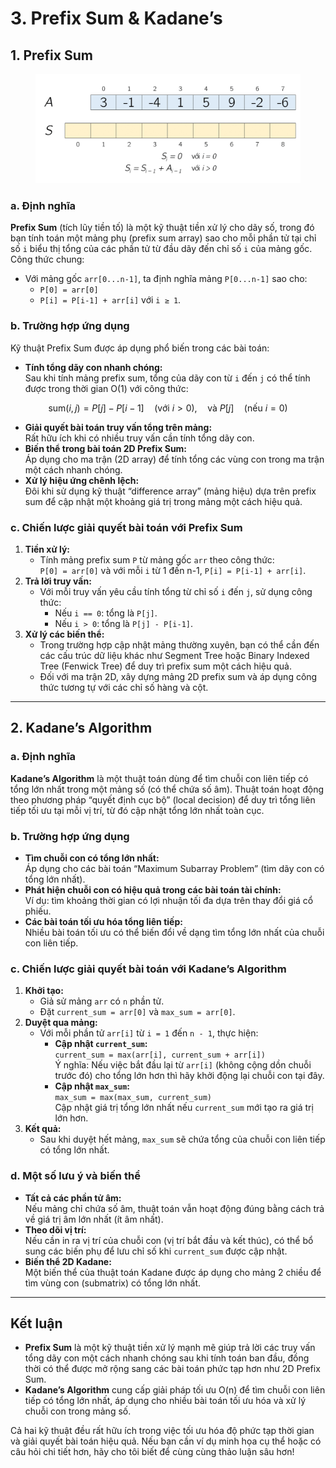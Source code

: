 # 3. Prefix Sum & Kadane’s

## 1. Prefix Sum

<figure><img src="../../../.gitbook/assets/prefix-sum-gif.gif" alt=""><figcaption></figcaption></figure>

### a. Định nghĩa

**Prefix Sum** (tích lũy tiền tố) là một kỹ thuật tiền xử lý cho dãy số, trong đó bạn tính toán một mảng phụ (prefix sum array) sao cho mỗi phần tử tại chỉ số `i` biểu thị tổng của các phần tử từ đầu dãy đến chỉ số `i` của mảng gốc.\
Công thức chung:

* Với mảng gốc `arr[0...n-1]`, ta định nghĩa mảng `P[0...n-1]` sao cho:
  * `P[0] = arr[0]`
  * `P[i] = P[i-1] + arr[i]` với `i ≥ 1`.

### b. Trường hợp ứng dụng

Kỹ thuật Prefix Sum được áp dụng phổ biến trong các bài toán:

* **Tính tổng dãy con nhanh chóng:**\
  Sau khi tính mảng prefix sum, tổng của dãy con từ `i` đến `j` có thể tính được trong thời gian O(1) với công thức:&#x20;

$$
\text{sum}(i, j) = P[j] - P[i-1] \quad (\text{với } i > 0), \quad \text{và } P[j] \quad (\text{nếu } i = 0)
$$

* **Giải quyết bài toán truy vấn tổng trên mảng:**\
  Rất hữu ích khi có nhiều truy vấn cần tính tổng dãy con.
* **Biến thể trong bài toán 2D Prefix Sum:**\
  Áp dụng cho ma trận (2D array) để tính tổng các vùng con trong ma trận một cách nhanh chóng.
* **Xử lý hiệu ứng chênh lệch:**\
  Đôi khi sử dụng kỹ thuật “difference array” (mảng hiệu) dựa trên prefix sum để cập nhật một khoảng giá trị trong mảng một cách hiệu quả.

### c. Chiến lược giải quyết bài toán với Prefix Sum

1. **Tiền xử lý:**
   * Tính mảng prefix sum `P` từ mảng gốc `arr` theo công thức:\
     `P[0] = arr[0]` và với mỗi `i` từ 1 đến n-1, `P[i] = P[i-1] + arr[i]`.
2. **Trả lời truy vấn:**
   * Với mỗi truy vấn yêu cầu tính tổng từ chỉ số `i` đến `j`, sử dụng công thức:
     * Nếu `i == 0`: tổng là `P[j]`.
     * Nếu `i > 0`: tổng là `P[j] - P[i-1]`.
3. **Xử lý các biến thể:**
   * Trong trường hợp cập nhật mảng thường xuyên, bạn có thể cần đến các cấu trúc dữ liệu khác như Segment Tree hoặc Binary Indexed Tree (Fenwick Tree) để duy trì prefix sum một cách hiệu quả.
   * Đối với ma trận 2D, xây dựng mảng 2D prefix sum và áp dụng công thức tương tự với các chỉ số hàng và cột.

***

## 2. Kadane’s Algorithm



### a. Định nghĩa

**Kadane’s Algorithm** là một thuật toán dùng để tìm chuỗi con liên tiếp có tổng lớn nhất trong một mảng số (có thể chứa số âm). Thuật toán hoạt động theo phương pháp “quyết định cục bộ” (local decision) để duy trì tổng liên tiếp tối ưu tại mỗi vị trí, từ đó cập nhật tổng lớn nhất toàn cục.

### b. Trường hợp ứng dụng

* **Tìm chuỗi con có tổng lớn nhất:**\
  Áp dụng cho các bài toán “Maximum Subarray Problem” (tìm dãy con có tổng lớn nhất).
* **Phát hiện chuỗi con có hiệu quả trong các bài toán tài chính:**\
  Ví dụ: tìm khoảng thời gian có lợi nhuận tối đa dựa trên thay đổi giá cổ phiếu.
* **Các bài toán tối ưu hóa tổng liên tiếp:**\
  Nhiều bài toán tối ưu có thể biến đổi về dạng tìm tổng lớn nhất của chuỗi con liên tiếp.

### c. Chiến lược giải quyết bài toán với Kadane’s Algorithm

1. **Khởi tạo:**
   * Giả sử mảng `arr` có `n` phần tử.
   * Đặt `current_sum = arr[0]` và `max_sum = arr[0]`.
2. **Duyệt qua mảng:**
   * Với mỗi phần tử `arr[i]` từ `i = 1` đến `n - 1`, thực hiện:
     * **Cập nhật `current_sum`:**\
       `current_sum = max(arr[i], current_sum + arr[i])`\
       Ý nghĩa: Nếu việc bắt đầu lại từ `arr[i]` (không cộng dồn chuỗi trước đó) cho tổng lớn hơn thì hãy khởi động lại chuỗi con tại đây.
     * **Cập nhật `max_sum`:**\
       `max_sum = max(max_sum, current_sum)`\
       Cập nhật giá trị tổng lớn nhất nếu `current_sum` mới tạo ra giá trị lớn hơn.
3. **Kết quả:**
   * Sau khi duyệt hết mảng, `max_sum` sẽ chứa tổng của chuỗi con liên tiếp có tổng lớn nhất.

### d. Một số lưu ý và biến thể

* **Tất cả các phần tử âm:**\
  Nếu mảng chỉ chứa số âm, thuật toán vẫn hoạt động đúng bằng cách trả về giá trị âm lớn nhất (ít âm nhất).
* **Theo dõi vị trí:**\
  Nếu cần in ra vị trí của chuỗi con (vị trí bắt đầu và kết thúc), có thể bổ sung các biến phụ để lưu chỉ số khi `current_sum` được cập nhật.
* **Biến thể 2D Kadane:**\
  Một biến thể của thuật toán Kadane được áp dụng cho mảng 2 chiều để tìm vùng con (submatrix) có tổng lớn nhất.

***

## Kết luận

* **Prefix Sum** là một kỹ thuật tiền xử lý mạnh mẽ giúp trả lời các truy vấn tổng dãy con một cách nhanh chóng sau khi tính toán ban đầu, đồng thời có thể được mở rộng sang các bài toán phức tạp hơn như 2D Prefix Sum.
* **Kadane’s Algorithm** cung cấp giải pháp tối ưu O(n) để tìm chuỗi con liên tiếp có tổng lớn nhất, áp dụng cho nhiều bài toán tối ưu hóa và xử lý chuỗi con trong mảng số.

Cả hai kỹ thuật đều rất hữu ích trong việc tối ưu hóa độ phức tạp thời gian và giải quyết bài toán hiệu quả. Nếu bạn cần ví dụ minh họa cụ thể hoặc có câu hỏi chi tiết hơn, hãy cho tôi biết để cùng cùng thảo luận sâu hơn!

